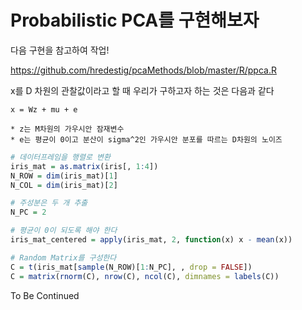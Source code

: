 # Probabilistic PCA를 구현해보자

다음 구현을 참고하여 작업!

<https://github.com/hredestig/pcaMethods/blob/master/R/ppca.R>

x를 D 차원의 관찰값이라고 할 때 우리가 구하고자 하는 것은 다음과 같다

```
x = Wz + mu + e

* z는 M차원의 가우시안 잠재변수
* e는 평균이 0이고 분산이 sigma^2인 가우시안 분포를 따르는 D차원의 노이즈
```

```r
# 데이터프레임을 행렬로 변환
iris_mat = as.matrix(iris[, 1:4])
N_ROW = dim(iris_mat)[1]
N_COL = dim(iris_mat)[2]

# 주성분은 두 개 추출
N_PC = 2

# 평균이 0이 되도록 해야 한다
iris_mat_centered = apply(iris_mat, 2, function(x) x - mean(x))

# Random Matrix를 구성한다
C = t(iris_mat[sample(N_ROW)[1:N_PC], , drop = FALSE])
C = matrix(rnorm(C), nrow(C), ncol(C), dimnames = labels(C))
```

To Be Continued
